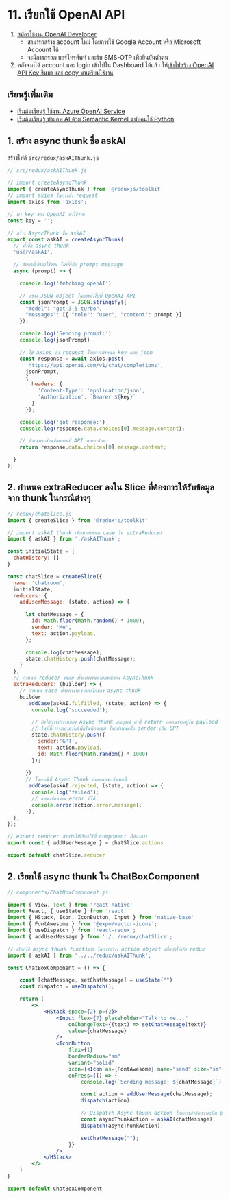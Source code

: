 
# 11. เรียกใช้ OpenAI API

1. [สมัครใช้งาน OpenAI Developer](https://platform.openai.com/signup)
   - สามารถสร้าง account ใหม่ โดยการใช้ Google Account หรือ Microsoft Account ได้ 
   - จะมีการกรอกเบอร์โทรศัพท์ และรับ SMS-OTP เพื่อยืนยันตัวตน
2. หลังจากได้ account และ login เข้าไปใน Dashboard ได้แล้ว ให้[เข้าไปสร้าง OpenAI API Key ขึ้นมา และ copy มาเตรียมใช้งาน](https://platform.openai.com/account/api-keys) 

## เรียนรู้เพิ่มเติม

- [เริ่มต้นเรียนรู้ ใช้งาน Azure OpenAI Service](https://learn.nextflow.in.th/azure-openai-service)
- [เริ่มต้นเรียนรู้ ทำแอพ AI ด้วย Semantic Kernel ฉบับคนใช้ Python
](https://learn.nextflow.in.th/getting-started-with-semantic-kernel)

## 1. สร้าง async thunk ชื่อ askAI

สร้างไฟล์​ `src/redux/askAIThunk.js`

```js
// src/redux/askAIThunk.js

// import createAsyncThunk 
import { createAsyncThunk } from '@reduxjs/toolkit'
// import axios ในการส่ง request
import axios from 'axios';

// นำ key ของ OpenAI มาใช้งาน
const key = '';

// สร้าง AsyncThunk ชื่อ askAI
export const askAI = createAsyncThunk(
  // ตั้งชื่อ async thunk
  'user/askAI',

  // รับค่าที่เข้ามาใช้่งาน ในที่นี้คือ prompt message
  async (prompt) => {

    console.log('fetching openAI')

    // สร้าง JSON object ในการส่งไปที่ OpenAI API
    const jsonPrompt = JSON.stringify({
      "model": "gpt-3.5-turbo",
      "messages": [{ "role": "user", "content": prompt }]
    });

    console.log('Sending prompt:')
    console.log(jsonPrompt)

    // ใช้ axios ส่ง request โดยการกำหนด key และ json 
    const response = await axios.post(
      'https://api.openai.com/v1/chat/completions',
      jsonPrompt,
      {
        headers: {
          'Content-Type': 'application/json',
          'Authorization': `Bearer ${key}`
        }
      });

    console.log('got response:')
    console.log(response.data.choices[0].message.content);

    // ดึงเฉพาะส่วนข้อความที่ API ตอบกลับมา
    return response.data.choices[0].message.content;

  }
);

```

## 2. กำหนด extraReducer ลงใน Slice ที่ต้องการให้รับข้อมูลจาก thunk ในกรณีต่างๆ 

```js
// redux/chatSlice.js
import { createSlice } from '@reduxjs/toolkit'

// import askAI thunk เพื่อมากำหนด case ใน extraReducer
import { askAI } from './askAIThunk';

const initialState = {
  chatHistory: []
}

const chatSlice = createSlice({
  name: 'chatroom',
  initialState,
  reducers: {
    addUserMessage: (state, action) => {

      let chatMessage = {
        id: Math.floor(Math.random() * 1000),
        sender: 'Me',
        text: action.payload,
      };

      console.log(chatMessage);
      state.chatHistory.push(chatMessage);
    }
  },
  // กำหนด reducer พิเศษ ที่จะทำงานตามกรณีของ AsyncThunk
  extraReducers: (builder) => {
    // กำหนด case ที่จะทำงานจากกลไกของ async thunk
    builder
      .addCase(askAI.fulfilled, (state, action) => {
        console.log('succeeded');

        // ถ้าได้การทำงานของ Async thunk สมบูรณ์ ค่าที่ return ออกมาจะอยู่ใน payload 
        // ในที่นี้เราจะเอามาใส่เพิ่มในห้องแชท โดยกำหนดชื่อ sender เป็น GPT
        state.chatHistory.push({ 
          sender:'GPT', 
          text: action.payload, 
          id: Math.floor(Math.random() * 1000)
        });
        
      })
      // ในกรณีที่ Async Thunk ล้มเหลวจะเข้าเคสนี้
      .addCase(askAI.rejected, (state, action) => {
        console.log('failed');
        // แสดงข้อความ error ที่ได้
        console.error(action.error.message);
      });
  },
});

// export reducer สำหรับไปเรียกใช้ที่ component ที่ต้องการ
export const { addUserMessage } = chatSlice.actions

export default chatSlice.reducer
```

## 2. เรียกใช้ async thunk ใน ChatBoxComponent 

```jsx
// components/ChatBoxComponent.js

import { View, Text } from 'react-native'
import React, { useState } from 'react'
import { HStack, Icon, IconButton, Input } from 'native-base'
import { FontAwesome } from '@expo/vector-icons';
import { useDispatch } from 'react-redux';
import { addUserMessage } from './../redux/chatSlice';

// เรียกใช้ async thunk function ในการสร้าง action object เพื่อส่งให้กับ redux
import { askAI } from '../../redux/askAIThunk';

const ChatBoxComponent = () => {

    const [chatMessage, setChatMessage] = useState("")
    const dispatch = useDispatch();

    return (
        <>
            <HStack space={2} p={2}>
                <Input flex={7} placeholder="Talk to me..."
                    onChangeText={(text) => setChatMessage(text)}
                    value={chatMessage}
                />
                <IconButton
                    flex={1}
                    borderRadius="sm"
                    variant="solid"
                    icon={<Icon as={FontAwesome} name="send" size="sm" />}
                    onPress={() => {
                        console.log(`Sending message: ${chatMessage}`);

                        const action = addUserMessage(chatMessage);
                        dispatch(action);

                        // Dispatch Async thunk action โดยการส่งข้อความเป็น prompt
                        const asyncThunkAction = askAI(chatMessage);
                        dispatch(asyncThunkAction);

                        setChatMessage("");
                    }}
                />
            </HStack>
        </>
    )
}

export default ChatBoxComponent
```
